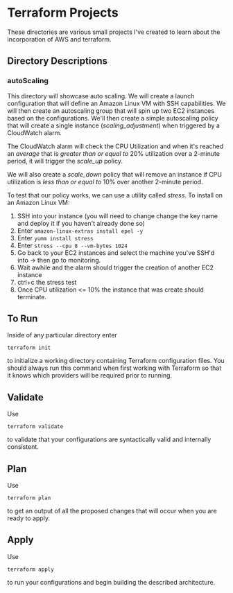 # Terraform Projects

These directories are various small projects I've created to learn about the incorporation of AWS and terraform. 

## Directory Descriptions
### autoScaling

This directory will showcase auto scaling. We will create a launch configuration that will define an Amazon Linux VM with SSH capabilities. We will then create an autoscaling group that will spin up two EC2 instances based on the configurations. We'll then create a simple autoscaling policy that will create a single instance (_scaling_adjustment_) when triggered by a CloudWatch alarm. 

The CloudWatch alarm will check the CPU Utilization and when it's reached an *average* that is _greater than or equal to_ 20% utilization over a 2-minute period, it will trigger the *scale_up* policy.

We will also create a *scale_down* policy that will remove an instance if CPU utilization is _less than or equal to_ 10% over another 2-minute period.

To test that our policy works, we can use a utility called *stress*.
To install on an Amazon Linux VM:

1. SSH into your instance (you will need to change change the key name and deploy it if you haven't already done so)
2. Enter ```amazon-linux-extras install epel -y```
3. Enter ```yumm install stress```
4. Enter ```stress --cpu 8 --vm-bytes 1024```
5. Go back to your EC2 instances and select the machine you've SSH'd into -> then go to monitoring.
6. Wait awhile and the alarm should trigger the creation of another EC2 instance
7. ctrl+c the stress test
8. Once CPU utilization <= 10% the instance that was create should terminate. 

## To Run
Inside of any particular directory enter 

```
terraform init
```

to initialize a working directory containing Terraform configuration files. You should always run this command when first working with Terraform so that it knows which providers will be required prior to running.

## Validate
Use 

```
terraform validate
```

to validate that your configurations are syntactically valid and internally consistent. 

## Plan
Use

```
terraform plan
```

to get an output of all the proposed changes that will occur when you are ready to apply. 

## Apply
Use

```
terraform apply
```

to run your configurations and begin building the described architecture. 